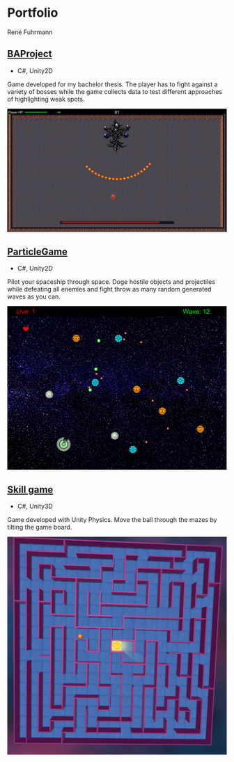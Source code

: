 # Portfolio

René Fuhrmann 

## [BAProject](https://github.com/Shaurr/ProjectM)

* C#, Unity2D

Game developed for my bachelor thesis. 
The player has to fight against a variety of bosses while the game collects data to test different approaches of highlighting weak spots.

![](/images/ba.jpg)

## [ParticleGame](https://github.com/Shaurr/PartikelGame)

* C#, Unity2D

Pilot your spaceship through space. Doge hostile objects and projectiles while defeating all enemies and fight throw as many random generated waves as you can.

![](/images/particel.png)

## [Skill game](https://github.com/Shaurr/ProjectM)

* C#, Unity3D

Game developed with Unity Physics. 
Move the ball through the mazes by tilting the game board.

![](/images/skill.png)
